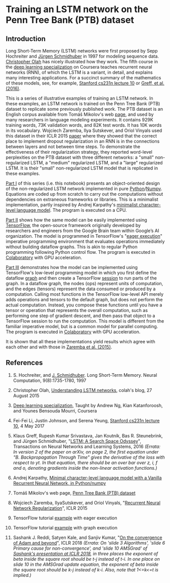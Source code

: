 # Training an LSTM network on the Penn Tree Bank (PTB) dataset


## Introduction

Long Short-Term Memory (LSTM) networks were first proposed by Sepp Hochreiter and [Jürgen Schmidhuber][1] in 1997 for modeling sequence data. [Christopher Olah][2] has nicely illustrated how they work. The fifth course in the [deep learning specialization][3] on Coursera teaches recurrent neural networks (RNN), of which the LSTM is a variant, in detail, and explains many interesting applications. For a succinct summary of the mathematics of these models, see, for example, [Stanford cs231n lecture 10][4] or [Greff, et al. (2016)][5].

This is a series of illustrative examples of training an LSTM network. In these examples, an LSTM network is trained on the Penn Tree Bank (PTB) dataset to replicate some previously published work. The PTB dataset is an English corpus available from Tomáš Mikolov's web [page][6], and used by many researchers in language modeling experiments. It contains 929K training words, 73K validation words, and 82K test words. It has 10K words in its vocabulary. Wojciech Zaremba, Ilya Sutskever, and Oriol Vinyals used this dataset in their ICLR 2015 [paper][7] where they showed that the correct place to implement dropout regularization in an RNN is in the connections between layers and not between time steps. To demonstrate the effectiveness of their regularization strategy, they reported word-level perplexities on the PTB dataset with three different networks: a "small" non-regularized LSTM, a "medium" regularized LSTM, and a "large" regularized LSTM. It is their "small" non-regularized LSTM model that is replicated in these examples.  

[Part I](lstm_np.ipynb) of this series (i.e. this notebook) presents an object-oriented design of the non-regularized LSTM network implemented in pure [Python][8]/[Numpy][9]. Equations are coded up from scratch to carry out the computations without dependencies on extraneous frameworks or libraries. This is a minimalist implementation, partly inspired by Andrej Karpathy's [minimalist character-level language model][14]. The program is executed on a CPU. 

[Part II](lstm_tfe.ipynb) shows how the same model can be easily implemented using [TensorFlow][10], the open-source framework originally developed by researchers and engineers from the Google Brain team within Google’s AI organization. The model is programmed in TensorFlow's "[eager execution][11]" imperative programming environment that evaluates operations immediately without building dataflow graphs. This is akin to regular Python programming following Python control flow. The program is executed in [Colaboratory][12] with GPU acceleration.

[Part III](lstm_tf.ipynb) demonstrates how the model can be implemented using TensorFlow's low-level programming model in which you first define the dataflow [graph][13] and then create a TensorFlow [session][13] to run parts of the graph. In a dataflow graph, the nodes (ops) represent units of computation, and the edges (tensors) represent the data consumed or produced by a computation. Calling most functions in the TensorFlow low-level API merely adds operations and tensors to the default graph, but does not perform the actual computation. Instead, you compose these functions until you have a tensor or operation that represents the overall computation, such as performing one step of gradient descent, and then pass that object to a TensorFlow session to run the computation. This model is different from the familiar imperative model, but is a common model for parallel computing. The program is executed in [Colaboratory][12] with GPU acceleration.

It is shown that all these implementations yield results which agree with each other and with those in [Zaremba et al. (2015)][7].


## References

1. S. Hochreiter, and [J. Schmidhuber][1]. Long Short-Term Memory. Neural Computation, 9(8):1735-1780, 1997 

2. Christopher Olah, [Understanding LSTM networks][2], colah's blog, 27 August 2015

3. [Deep learning specialization][3], Taught by Andrew Ng, Kian Katanforoosh, and Younes Bensouda Mourri, Coursera 

4. Fei-Fei Li, Justin Johnson, and Serena Yeung, [Stanford cs231n lecture 10][4], 4 May 2017

5. Klaus Greff, Rupesh Kumar Srivastava, Jan Koutník, Bas R. Steunebrink, and Jürgen Schmidhuber, "[LSTM: A Search Space Odyssey][5]", Transactions on Neural Networks and Learning Systems, 2016 *(Errata: In version 2 of the paper on arXiv, on page 2, the first equation under "B. Backpropagation Through Time" gives the derivative of the loss with respect to yt. In that equation, there should be an over bar over z, i, f and o, denoting gradients inside the non-linear activation functions.)*

6. Andrej Karpathy, [Minimal character-level language model with a Vanilla Recurrent Neural Network, in Python/numpy][14]
 
7. Tomáš Mikolov's web page, [Penn Tree Bank (PTB) dataset][6]

8. Wojciech Zaremba, IlyaSutskever, and Oriol Vinyals, "[Recurrent Neural Network Regularization][7]", ICLR 2015

9. TensorFlow tutorial [example][16] with eager execution
10. TensorFlow tutorial [example][15] with graph execution

11. Sashank J. Reddi, Satyen Kale, and Sanjiv Kumar, "[On the convergence of Adam and beyond][17]", ICLR 2018 *(Errata: On 'slide 3 Algorithms', 'slide 6 Primary cause for non-convergence', and 'slide 10 AMSGrad' of [Sashank's presentation at ICLR 2018][18], in three places the exponent of beta inside the square root should be t-j instead of t-i. In one place on slide 10 in the AMSGrad update equation, the exponent of beta inside the square root should be k-j instead of k-i. Also, note that 1<=k<=t is implied.)*

[1]: http://people.idsia.ch/~juergen/
[2]: http://colah.github.io/posts/2015-08-Understanding-LSTMs/
[3]: https://www.coursera.org/specializations/deep-learning
[4]: http://cs231n.stanford.edu/slides/2017/cs231n_2017_lecture10.pdf
[5]: https://arxiv.org/abs/1503.04069
[6]: http://www.fit.vutbr.cz/~imikolov/rnnlm/simple-examples.tgz
[7]: https://arxiv.org/abs/1409.2329
[8]: https://www.python.org/
[9]: http://www.numpy.org/
[10]: https://www.tensorflow.org/
[11]: https://www.tensorflow.org/guide/eager
[12]: https://colab.research.google.com/notebooks/welcome.ipynb
[13]: https://www.tensorflow.org/guide/graphs
[14]: https://gist.github.com/karpathy/d4dee566867f8291f086
[15]: https://github.com/tensorflow/models/tree/master/tutorials/rnn/ptb
[16]: https://github.com/tensorflow/tensorflow/tree/master/tensorflow/contrib/eager/python/examples/rnn_ptb
[17]: https://openreview.net/forum?id=ryQu7f-RZ
[18]: https://www.facebook.com/iclr.cc/videos/2123421684353553/